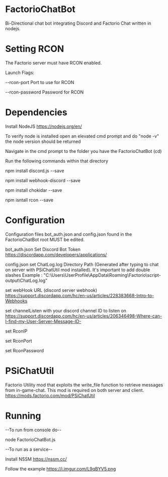 # FactorioChatBot
Bi-Directional chat bot integrating Discord and Factorio Chat written in nodejs.

# Setting RCON
The Factorio server must have RCON enabled.

Launch Flags:

--rcon-port <port>	Port to use for RCON
  
--rcon-password <pass>	Password for RCON

# Dependencies
Install NodeJS https://nodejs.org/en/

To verify node is installed open an elevated cmd prompt and do "node -v" 
the node version should be returned

Navigate in the cmd prompt to the folder you have the FactorioChatBot (cd)

  Run the following commands within that directory

npm install discord.js --save

npm install webhook-discord --save

npm install chokidar --save

npm isntall rcon --save

# Configuration
Configuration files bot_auth.json and config.json found in the FactorioChatBot root MUST be edited.

bot_auth.json
  Set Discord Bot Token
  https://discordapp.com/developers/applications/

config.json
  set ChatLog.log Directory Path (Generated after typing to chat on server with PSiChatUtil mod installed).
    It's important to add double slashes Example : "C:\\Users\\UserProfile\\AppData\\Roaming\\Factorio\\script-output\\ChatLog.log"

  set webHook URL (discord server webhook)
    https://support.discordapp.com/hc/en-us/articles/228383668-Intro-to-Webhooks

  set channelListen with your discord channel ID to listen on
    https://support.discordapp.com/hc/en-us/articles/206346498-Where-can-I-find-my-User-Server-Message-ID-

  set RconIP

  set RconPort

  set RconPassword

# PSiChatUtil
Factorio Utility mod that exploits the write_file function to retrieve messages from in-game-chat.
This mod is required on both server and client.
https://mods.factorio.com/mod/PSiChatUtil

# Running
--To run from console do-- 

node FactorioChatBot.js

--To run as a service--

Install NSSM https://nssm.cc/

Follow the example https://i.imgur.com/L9qBYV5.png


